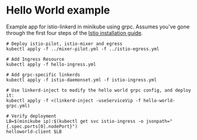# Hello World example

Example app for istio-linkerd in minikube using grpc.
Assumes you've gone through the first four steps of the
[Istio installation guide](https://istio.io/docs/tasks/installing-istio.html).

```
# Deploy istio-pilot, istio-mixer and egress
kubectl apply -f ../mixer-pilot.yml -f ../istio-egress.yml

# Add Ingress Resource
kubectl apply -f hello-ingress.yml

# Add grpc-specific linkerds
kubectl apply -f istio-daemonset.yml -f istio-ingress.yml

# Use linkerd-inject to modify the hello world grpc config, and deploy it:
kubectl apply -f <(linkerd-inject -useServiceVip -f hello-world-grpc.yml)

# Verify deployment
LB=$(minikube ip):$(kubectl get svc istio-ingress -o jsonpath="{.spec.ports[0].nodePort}")
helloworld-client $LB
```
